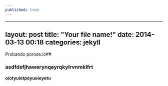 ```yaml
---
published: true
---
```


---
layout: post
title:  "Your file name!"
date:   2014-03-13 00:18
categories: jekyll
---

Probando porose.io##

### asdfdsfjhawerynqeyrqkylrvnmklfrt

**oiotyuietpòyuoieyetu**
